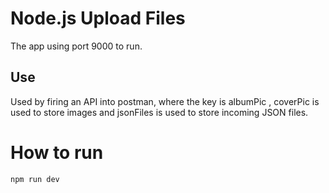 # Node.js Upload Files

The app using port 9000 to run.


## Use

Used by firing an API into postman, where the key is albumPic , coverPic is used to store images and jsonFiles is used to store incoming JSON files.

# How to run
```
npm run dev
```